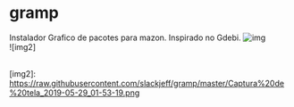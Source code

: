 # gramp
Instalador Grafico de pacotes para mazon. Inspirado no Gdebi.
![img]
<br>
![img2]

[img]: https://raw.githubusercontent.com/slackjeff/gramp/master/Captura%20de%20tela_2019-05-29_01-49-25.png
<br>
[img2]: https://raw.githubusercontent.com/slackjeff/gramp/master/Captura%20de%20tela_2019-05-29_01-53-19.png
